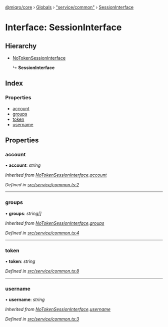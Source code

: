 [@miqro/core](../README.md) › [Globals](../globals.md) › ["service/common"](../modules/_service_common_.md) › [SessionInterface](_service_common_.sessioninterface.md)

# Interface: SessionInterface

## Hierarchy

* [NoTokenSessionInterface](_service_common_.notokensessioninterface.md)

  ↳ **SessionInterface**

## Index

### Properties

* [account](_service_common_.sessioninterface.md#account)
* [groups](_service_common_.sessioninterface.md#groups)
* [token](_service_common_.sessioninterface.md#token)
* [username](_service_common_.sessioninterface.md#username)

## Properties

###  account

• **account**: *string*

*Inherited from [NoTokenSessionInterface](_service_common_.notokensessioninterface.md).[account](_service_common_.notokensessioninterface.md#account)*

*Defined in [src/service/common.ts:2](https://github.com/claukers/miqro-core/blob/543c996/src/service/common.ts#L2)*

___

###  groups

• **groups**: *string[]*

*Inherited from [NoTokenSessionInterface](_service_common_.notokensessioninterface.md).[groups](_service_common_.notokensessioninterface.md#groups)*

*Defined in [src/service/common.ts:4](https://github.com/claukers/miqro-core/blob/543c996/src/service/common.ts#L4)*

___

###  token

• **token**: *string*

*Defined in [src/service/common.ts:8](https://github.com/claukers/miqro-core/blob/543c996/src/service/common.ts#L8)*

___

###  username

• **username**: *string*

*Inherited from [NoTokenSessionInterface](_service_common_.notokensessioninterface.md).[username](_service_common_.notokensessioninterface.md#username)*

*Defined in [src/service/common.ts:3](https://github.com/claukers/miqro-core/blob/543c996/src/service/common.ts#L3)*

